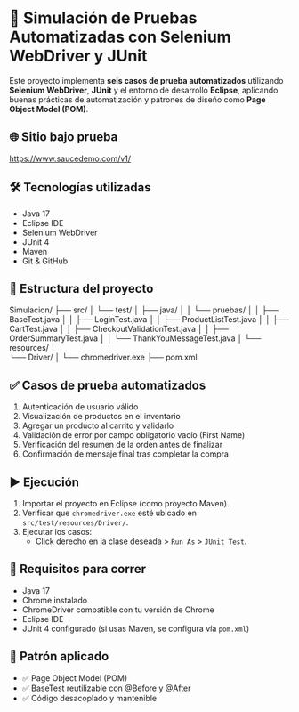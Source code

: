 # 🧪 Simulación de Pruebas Automatizadas con Selenium WebDriver y JUnit

Este proyecto implementa **seis casos de prueba automatizados** utilizando **Selenium WebDriver**, **JUnit** y el entorno de desarrollo **Eclipse**, aplicando buenas prácticas de automatización y patrones de diseño como **Page Object Model (POM)**.

## 🌐 Sitio bajo prueba
https://www.saucedemo.com/v1/

## 🛠 Tecnologías utilizadas
- Java 17
- Eclipse IDE
- Selenium WebDriver
- JUnit 4
- Maven
- Git & GitHub

## 📂 Estructura del proyecto
Simulacion/ ├── src/ │ └── test/ │ ├── java/ │ │ └── pruebas/ │ │ ├── BaseTest.java │ │ ├── LoginTest.java │ │ ├── ProductListTest.java │ 
│ ├── CartTest.java │ │ ├── CheckoutValidationTest.java │ │ ├── OrderSummaryTest.java │ │ └── ThankYouMessageTest.java │ └── resources/ │\
└── Driver/ │ └── chromedriver.exe ├── pom.xml

## ✅ Casos de prueba automatizados
1. Autenticación de usuario válido
2. Visualización de productos en el inventario
3. Agregar un producto al carrito y validarlo
4. Validación de error por campo obligatorio vacío (First Name)
5. Verificación del resumen de la orden antes de finalizar
6. Confirmación de mensaje final tras completar la compra

## ▶️ Ejecución
1. Importar el proyecto en Eclipse (como proyecto Maven).
2. Verificar que `chromedriver.exe` esté ubicado en `src/test/resources/Driver/`.
3. Ejecutar los casos:
   - Click derecho en la clase deseada > `Run As` > `JUnit Test`.

## 🧪 Requisitos para correr
- Java 17
- Chrome instalado
- ChromeDriver compatible con tu versión de Chrome
- Eclipse IDE 
- JUnit 4 configurado (si usas Maven, se configura vía `pom.xml`)

## 🧭 Patrón aplicado
- ✅ Page Object Model (POM)
- ✅ BaseTest reutilizable con @Before y @After
- ✅ Código desacoplado y mantenible

